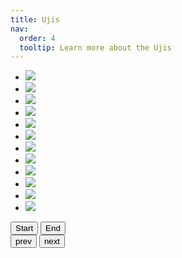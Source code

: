 ```yaml
---
title: Ujis
nav:
  order: 4
  tooltip: Learn more about the Ujis
---
```


<div class="glide">
  <div class="glide__track" data-glide-el="track">
    <ul class="glide__slides">
      <a href="1echan"><li class="glide__slide"><img src="images/1EthanChan.png"></li></a>
      <a href="2ndang"><li class="glide__slide"><img src="images/2NicholasDang.png"></li></a>
      <a href="3sdupiano"><li class="glide__slide"><img src="images/3SeanDupiano.png"></li></a>
      <a href="4khoang"><li class="glide__slide"><img src="images/4KentHoang.png"></li></a>
      <a href="5anguyen"><li class="glide__slide"><img src="images/5AlexNguyen.png"></li></a>
      <a href="6redacted"><li class="glide__slide"><img src="images/6Redacted.png"></li></a>
      <a href="7tnguyen"><li class="glide__slide"><img src="images/7TraceNguyen.png"></li></a>
      <a href="8wnguyen"><li class="glide__slide"><img src="images/8WesleyNguyen.png"></li></a>
      <a href="9jta"><li class="glide__slide"><img src="images/9JerryTa.png"></li></a>
      <a href="10tsison"><li class="glide__slide"><img src="images/10TagSison.png"></li></a>
      <a href="11ktruong"><li class="glide__slide"><img src="images/11KennyT.png"></li></a>
      <a href="12kvo"><li class="glide__slide"><img src="images/12KennyVo.png"></li></a>
    </ul>
  </div>
  <div data-glide-el="controls">
  <button data-glide-dir="<<">Start</button>
  <button data-glide-dir=">>">End</button>
</div>

  <div class="glide__arrows" data-glide-el="controls">
    <button class="glide__arrow glide__arrow--left" data-glide-dir="<">prev</button>
    <button class="glide__arrow glide__arrow--right" data-glide-dir=">">next</button>
  </div>
</div>

<script>
    const config = {
        type: 'carousel',
        perView: 3
    }
  new Glide('.glide', config).mount()
</script>